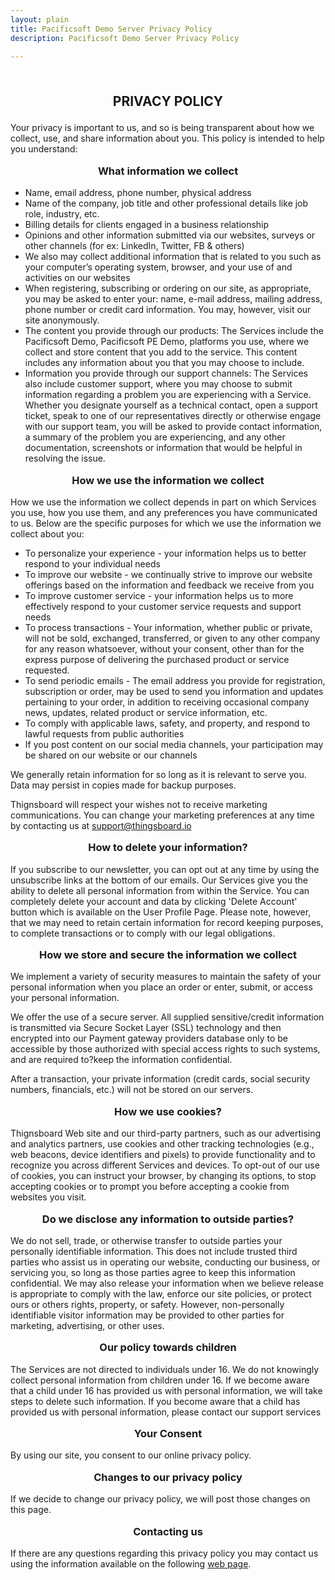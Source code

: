 ```yaml
---
layout: plain
title: Pacificsoft Demo Server Privacy Policy
description: Pacificsoft Demo Server Privacy Policy

---
```


<br />
<p style="text-align: center; font-size: 1.5em; font-weight: bold;">PRIVACY POLICY</p>

Your privacy is important to us, and so is being transparent about how we collect, use, and share information about you. This policy is intended to help you understand:

<p style="text-align: center; font-size: 1.17em; font-weight: bold;">What information we collect</p>

- Name, email address, phone number, physical address
- Name of the company, job title and other professional details like job role, industry, etc.
- Billing details for clients engaged in a business relationship
- Opinions and other information submitted via our websites, surveys or other channels (for ex: LinkedIn, Twitter, FB & others)
- We also may collect additional information that is related to you such as your computer’s operating system, browser, and your use of and activities on our websites
- When registering, subscribing or ordering on our site, as appropriate, you may be asked to enter your: name, e-mail address, mailing address, phone number or credit card information. You may, however, visit our site anonymously.
- The content you provide through our products: The Services include the Pacificsoft Demo, Pacificsoft PE Demo, platforms you use, where we collect and store content that you add to the service. This content includes any information about you that you may choose to include.
- Information you provide through our support channels: The Services also include customer support, where you may choose to submit information regarding a problem you are experiencing with a Service. Whether you designate yourself as a technical contact, open a support ticket, speak to one of our representatives directly or otherwise engage with our support team, you will be asked to provide contact information, a summary of the problem you are experiencing, and any other documentation, screenshots or information that would be helpful in resolving the issue.

<p style="text-align: center; font-size: 1.17em; font-weight: bold;">How we use the information we collect</p>

How we use the information we collect depends in part on which Services you use, how you use them, and any preferences you have communicated to us. Below are the specific purposes for which we use the information we collect about you:

- To personalize your experience - your information helps us to better respond to your individual needs
- To improve our website - we continually strive to improve our website offerings based on the information and feedback we receive from you
- To improve customer service - your information helps us to more effectively respond to your customer service requests and support needs
- To process transactions - Your information, whether public or private, will not be sold, exchanged, transferred, or given to any other company for any reason whatsoever, without your consent, other than for the express purpose of delivering the purchased product or service requested.
- To send periodic emails - The email address you provide for registration, subscription or order, may be used to send you information and updates pertaining to your order, in addition to receiving occasional company news, updates, related product or service information, etc.
- To comply with applicable laws, safety, and property, and respond to lawful requests from public authorities
- If you post content on our social media channels, your participation may be shared on our website or our channels

We generally retain information for so long as it is relevant to serve you. Data may persist in copies made for backup purposes.

Thignsboard will respect your wishes not to receive marketing communications. You can change your marketing preferences at any time by contacting us at support@thingsboard.io

<p style="text-align: center; font-size: 1.17em; font-weight: bold;">How to delete your information?</p>

If you subscribe to our newsletter, you can opt out at any time by using the unsubscribe links at the bottom of our emails.
Our Services give you the ability to delete all personal information from within the Service. 
You can completely delete your account and data by clicking 'Delete Account' button which is available on the User Profile Page. Please note, however, that we may need to retain certain information for record keeping purposes, to complete transactions or to comply with our legal obligations.

<p style="text-align: center; font-size: 1.17em; font-weight: bold;">How we store and secure the information we collect</p>

We implement a variety of security measures to maintain the safety of your personal information when you place an order or enter, submit, or access your personal information.

We offer the use of a secure server. All supplied sensitive/credit information is transmitted via Secure Socket Layer (SSL) technology and then encrypted into our Payment gateway providers database only to be accessible by those authorized with special access rights to such systems, and are required to?keep the information confidential.

After a transaction, your private information (credit cards, social security numbers, financials, etc.) will not be stored on our servers.

<p style="text-align: center; font-size: 1.17em; font-weight: bold;">How we use cookies?</p>

Thignsboard Web site and our third-party partners, such as our advertising and analytics partners, use cookies and other tracking technologies (e.g., web beacons, device identifiers and pixels) to provide functionality and to recognize you across different Services and devices.
To opt-out of our use of cookies, you can instruct your browser, by changing its options, to stop accepting cookies or to prompt you before accepting a cookie from websites you visit. 

<p style="text-align: center; font-size: 1.17em; font-weight: bold;">Do we disclose any information to outside parties?</p>

We do not sell, trade, or otherwise transfer to outside parties your personally identifiable information. This does not include trusted third parties who assist us in operating our website, conducting our business, or servicing you, so long as those parties agree to keep this information confidential. We may also release your information when we believe release is appropriate to comply with the law, enforce our site policies, or protect ours or others rights, property, or safety. However, non-personally identifiable visitor information may be provided to other parties for marketing, advertising, or other uses.

<p style="text-align: center; font-size: 1.17em; font-weight: bold;">Our policy towards children</p>

The Services are not directed to individuals under 16. We do not knowingly collect personal information from children under 16. If we become aware that a child under 16 has provided us with personal information, we will take steps to delete such information. If you become aware that a child has provided us with personal information, please contact our support services

<p style="text-align: center; font-size: 1.17em; font-weight: bold;">Your Consent</p>

By using our site, you consent to our online privacy policy.

<p style="text-align: center; font-size: 1.17em; font-weight: bold;">Changes to our privacy policy</p>

If we decide to change our privacy policy, we will post those changes on this page.

<p style="text-align: center; font-size: 1.17em; font-weight: bold;">Contacting us</p>

If there are any questions regarding this privacy policy you may contact us using the information available on the following [web page](https://thingsboard.io/company/).
